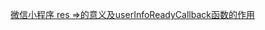 [微信小程序 res =>的意义及userInfoReadyCallback函数的作用](https://blog.csdn.net/zjw_python/article/details/80641963)
